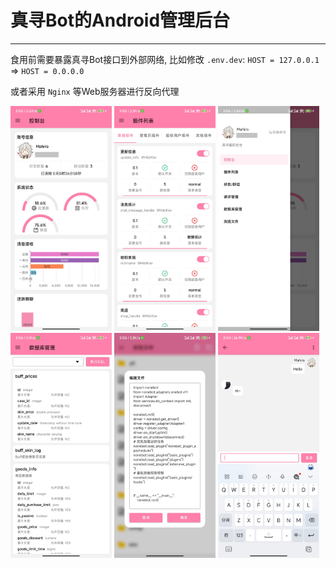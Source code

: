 # 真寻Bot的Android管理后台

****

食用前需要暴露真寻Bot接口到外部网络, 比如修改 `.env.dev`:
`HOST = 127.0.0.1` => `HOST = 0.0.0.0`

或者采用 `Nginx` 等Web服务器进行反向代理

<img src="https://github.com/YuS1aN/zhenxun_bot_android_ui/blob/master/docs/main.jpg?raw=true" width="162" height="360" /> <img src="https://github.com/YuS1aN/zhenxun_bot_android_ui/blob/master/docs/plugin.jpg?raw=true" width="162" height="360" /> <img src="https://github.com/YuS1aN/zhenxun_bot_android_ui/blob/master/docs/menu.jpg?raw=true" width="162" height="360" />
<br />
<img src="https://github.com/YuS1aN/zhenxun_bot_android_ui/blob/master/docs/db.jpg?raw=true" width="162" height="360" /> <img src="https://github.com/YuS1aN/zhenxun_bot_android_ui/blob/master/docs/edit.jpg?raw=true" width="162" height="360" /> <img src="https://github.com/YuS1aN/zhenxun_bot_android_ui/blob/master/docs/conversation.jpg?raw=true" width="162" height="360" />